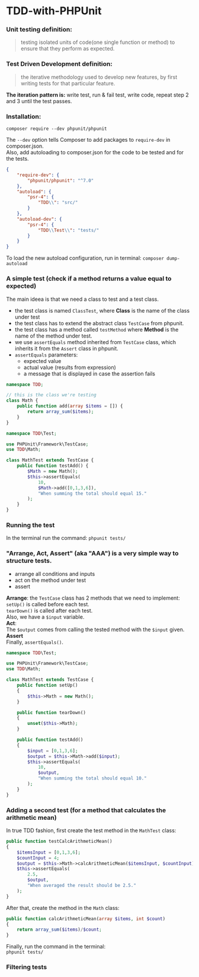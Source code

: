 # TDD-with-PHPUnit


### Unit testing definition:
>testing isolated units of code(one single function or method) to ensure that they perform as expected.

### Test Driven Development definition:
>the iterative methodology used to develop new features, by first writing tests for that particular feature.  

**The iteration pattern is:** write test, run & fail test, write code, repeat step 2 and 3 until the test passes.

### Installation:
    composer require --dev phpunit/phpunit
The `--dev` option tells Composer to add packages to `require-dev` in composer.json.  
Also, add autoloading to composer.json for the code to be tested and for the tests.
```json
{
    "require-dev": {
        "phpunit/phpunit": "^7.0"
    },
    "autoload": {
        "psr-4": {
            "TDD\\": "src/"
        }
    },
    "autoload-dev": {
        "psr-4": {
            "TDD\\Test\\": "tests/"
        }
    }
}
```
To load the new autoload configuration, run in terminal:
`composer dump-autoload`

### A simple test (check if a method returns a value equal to expected)
The main ideea is that we need a class to test and a test class.  
* the test class is named `ClassTest`, where **Class** is the name of the class under test
* the test class has to extend the abstract class `TestCase` from phpunit.
* the test class has a method called `testMethod` where **Method** is the name of the method under test.
* we use `assertEquals` method inherited from `TestCase` class, which inherits it from the `Assert` class in phpunit.
* `assertEquals` parameters:
  * expected value
  * actual value (results from expression)
  * a message that is displayed in case the assertion fails

```php
namespace TDD;

// this is the class we're testing
class Math {
    public function add(array $items = []) {
        return array_sum($items);
    }
}
```
```php
namespace TDD\Test;

use PHPUnit\Framework\TestCase;
use TDD\Math;

class MathTest extends TestCase {
    public function testAdd() {
        $Math = new Math();
        $this->assertEquals(
            10,
            $Math->add([0,1,3,6]),
            "When summing the total should equal 15."
        );
    }
}
```

### Running the test
In the terminal run the command: `phpunit tests/`

### "Arrange, Act, Assert" (aka "AAA") is a very simple way to structure tests.
 * arrange all conditions and inputs
 * act on the method under test
 * assert
 
**Arrange**: the `TestCase` class has 2 methods that we need to implement:  
`setUp()` is called before each test.  
`tearDown()` is called after each test.  
Also, we have a `$input` variable.  
**Act**:  
The `$output` comes from calling the tested method with the `$input` given.  
**Assert**  
Finally, `assertEquals()`.

```php
namespace TDD\Test;

use PHPUnit\Framework\TestCase;
use TDD\Math;

class MathTest extends TestCase {
    public function setUp()
    {
        $this->Math = new Math();
    }

    public function tearDown()
    {
        unset($this->Math);
    }

    public function testAdd()
    {
        $input = [0,1,3,6];
        $output = $this->Math->add($input);
        $this->assertEquals(
            10,
            $output,
            "When summing the total should equal 10."
        );
    }
}
```

### Adding a second test (for a method that calculates the arithmetic mean)
In true TDD fashion, first create the test method in the `MathTest` class:
```php
public function testCalcArithmeticMean()
{
    $itemsInput = [0,1,3,6];
    $countInput = 4;
    $output = $this->Math->calcArithmeticMean($itemsInput, $countInput);
    $this->assertEquals(
        2.5,
        $output,
        "When averaged the result should be 2.5."
    );
}
```
After that, create the method in the `Math` class:
```php
public function calcArithmeticMean(array $items, int $count)
{
    return array_sum($items)/$count;
}
```
Finally, run the command in the terminal:  
`phpunit tests/`

### Filtering tests 
